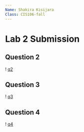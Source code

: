 ```yaml
---
Name: Shakira Kisijara
Class: CIS106-fall
---
```


# Lab 2 Submission 

## Question 2

! [q2](screenshots/one.JPG)

## Question 3

! [q3](screenshots/nine.JPG)

## Question 4

! [q4](screenshots/twelve.JPG)
